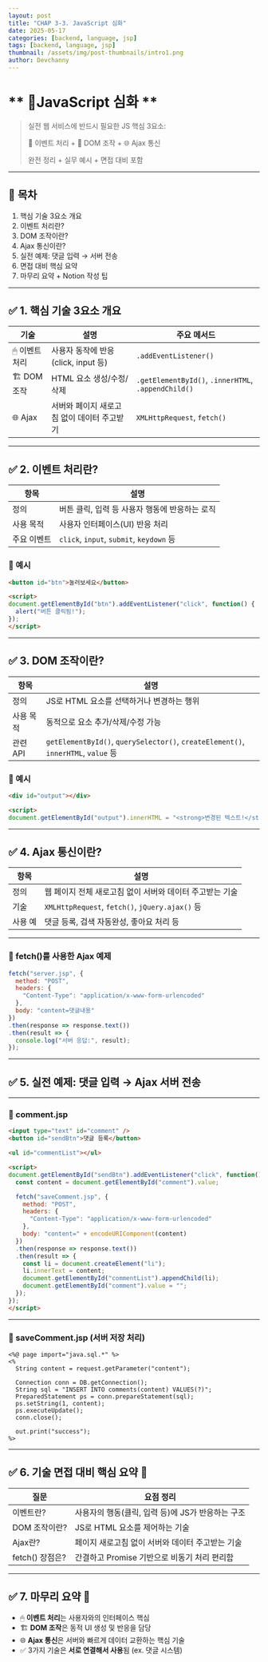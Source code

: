 ```yaml
---
layout: post
title: "CHAP 3-3. JavaScript 심화"
date: 2025-05-17
categories: [backend, language, jsp]
tags: [backend, language, jsp]
thumbnail: /assets/img/post-thumbnails/intro1.png
author: Devchanny
---
```



# ** 📌JavaScript 심화 ** 

> 실전 웹 서비스에 반드시 필요한 JS 핵심 3요소:
> 
> 
> 🎯 이벤트 처리 + 🎨 DOM 조작 + 🌐 Ajax 통신
> 
> 완전 정리 + 실무 예시 + 면접 대비 포함
> 

---

## 🧩 목차

1. 핵심 기술 3요소 개요
2. 이벤트 처리란?
3. DOM 조작이란?
4. Ajax 통신이란?
5. 실전 예제: 댓글 입력 → 서버 전송
6. 면접 대비 핵심 요약
7. 마무리 요약 + Notion 작성 팁

---

## ✅ 1. 핵심 기술 3요소 개요

| 기술 | 설명 | 주요 메서드 |
| --- | --- | --- |
| 🖱 이벤트 처리 | 사용자 동작에 반응 (click, input 등) | `.addEventListener()` |
| 🏗 DOM 조작 | HTML 요소 생성/수정/삭제 | `.getElementById()`, `.innerHTML`, `.appendChild()` |
| 🌐 Ajax | 서버와 페이지 새로고침 없이 데이터 주고받기 | `XMLHttpRequest`, `fetch()` |

---

## ✅ 2. 이벤트 처리란?

| 항목 | 설명 |
| --- | --- |
| 정의 | 버튼 클릭, 입력 등 사용자 행동에 반응하는 로직 |
| 사용 목적 | 사용자 인터페이스(UI) 반응 처리 |
| 주요 이벤트 | `click`, `input`, `submit`, `keydown` 등 |

### 📌 예시

```html
<button id="btn">눌러보세요</button>

<script>
document.getElementById("btn").addEventListener("click", function() {
  alert("버튼 클릭됨!");
});
</script>
```

---

## ✅ 3. DOM 조작이란?

| 항목 | 설명 |
| --- | --- |
| 정의 | JS로 HTML 요소를 선택하거나 변경하는 행위 |
| 사용 목적 | 동적으로 요소 추가/삭제/수정 가능 |
| 관련 API | `getElementById()`, `querySelector()`, `createElement()`, `innerHTML`, `value` 등 |

### 📌 예시

```html
<div id="output"></div>

<script>
document.getElementById("output").innerHTML = "<strong>변경된 텍스트!</strong>";
```

---

## ✅ 4. Ajax 통신이란?

| 항목 | 설명 |
| --- | --- |
| 정의 | 웹 페이지 전체 새로고침 없이 서버와 데이터 주고받는 기술 |
| 기술 | `XMLHttpRequest`, `fetch()`, `jQuery.ajax()` 등 |
| 사용 예 | 댓글 등록, 검색 자동완성, 좋아요 처리 등 |

---

### 📌 fetch()를 사용한 Ajax 예제

```jsx
fetch("server.jsp", {
  method: "POST",
  headers: {
    "Content-Type": "application/x-www-form-urlencoded"
  },
  body: "content=댓글내용"
})
.then(response => response.text())
.then(result => {
  console.log("서버 응답:", result);
});
```

---

## ✅ 5. 실전 예제: 댓글 입력 → Ajax 서버 전송

---

### 📄 comment.jsp

```html
<input type="text" id="comment" />
<button id="sendBtn">댓글 등록</button>

<ul id="commentList"></ul>

<script>
document.getElementById("sendBtn").addEventListener("click", function() {
  const content = document.getElementById("comment").value;

  fetch("saveComment.jsp", {
    method: "POST",
    headers: {
      "Content-Type": "application/x-www-form-urlencoded"
    },
    body: "content=" + encodeURIComponent(content)
  })
  .then(response => response.text())
  .then(result => {
    const li = document.createElement("li");
    li.innerText = content;
    document.getElementById("commentList").appendChild(li);
    document.getElementById("comment").value = "";
  });
});
</script>
```

---

### 📄 saveComment.jsp (서버 저장 처리)

```
<%@ page import="java.sql.*" %>
<%
  String content = request.getParameter("content");

  Connection conn = DB.getConnection();
  String sql = "INSERT INTO comments(content) VALUES(?)";
  PreparedStatement ps = conn.prepareStatement(sql);
  ps.setString(1, content);
  ps.executeUpdate();
  conn.close();

  out.print("success");
%>
```

---

## ✅ 6. 기술 면접 대비 핵심 요약 💬

| 질문 | 요점 정리 |
| --- | --- |
| 이벤트란? | 사용자의 행동(클릭, 입력 등)에 JS가 반응하는 구조 |
| DOM 조작이란? | JS로 HTML 요소를 제어하는 기술 |
| Ajax란? | 페이지 새로고침 없이 서버와 데이터 주고받는 기술 |
| fetch() 장점은? | 간결하고 Promise 기반으로 비동기 처리 편리함 |

---

## ✅ 7. 마무리 요약 🧠

- 🖱 **이벤트 처리**는 사용자와의 인터페이스 핵심
- 🏗 **DOM 조작**은 동적 UI 생성 및 반응을 담당
- 🌐 **Ajax 통신**은 서버와 빠르게 데이터 교환하는 핵심 기술
- ✅ 3가지 기술은 **서로 연결해서 사용**됨 (ex. 댓글 시스템)
